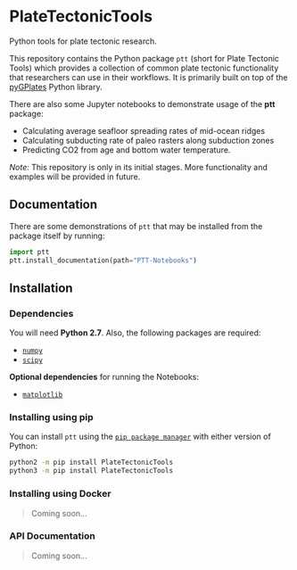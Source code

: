 # PlateTectonicTools

Python tools for plate tectonic research.

This repository contains the Python package `ptt` (short for Plate Tectonic Tools) which provides a collection of common plate tectonic functionality that researchers can use in their workflows. It is primarily built on top of the [pyGPlates](http://gplates.org/docs/pygplates/index.html) Python library.

There are also some Jupyter notebooks to demonstrate usage of the **ptt** package:

* Calculating average seafloor spreading rates of mid-ocean ridges
* Calculating subducting rate of paleo rasters along subduction zones
* Predicting CO2 from age and bottom water temperature.

*Note:* This repository is only in its initial stages. More functionality and examples will be provided in future.


## Documentation

There are some demonstrations of `ptt` that may be installed from the package itself by running:

```python
import ptt
ptt.install_documentation(path="PTT-Notebooks")
```

## Installation

### Dependencies

You will need **Python 2.7**.
Also, the following packages are required:

- [`numpy`](http://numpy.org)
- [`scipy`](https://scipy.org)

__Optional dependencies__ for running the Notebooks:

- [`matplotlib`](https://matplotlib.org/)

### Installing using pip

You can install `ptt` using the
[`pip package manager`](https://pypi.org/project/pip/) with either version of Python:

```bash
python2 -m pip install PlateTectonicTools
python3 -m pip install PlateTectonicTools
```

### Installing using Docker

> Coming soon...


### API Documentation

> Coming soon...
